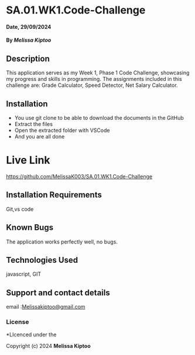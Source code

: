 # SA.01.WK1.Code-Challenge

#### Date, 29/09/2024

#### By *Melissa Kiptoo*

## Description
This application serves as my Week 1, Phase 1 Code Challenge, showcasing my progress and skills in programming. The assignments included in this challenge are: Grade Calculator, Speed Detector, Net Salary Calculator.

## Installation
* You use git clone to be able to download the documents in the GitHub
* Extract the files
* Open the extracted folder with VSCode
* And you are all done

# Live Link
https://github.com/MelissaK003/SA.01.WK1.Code-Challenge

## Installation Requirements
Git,vs code

## Known Bugs
The application works perfectly well, no bugs.

## Technologies Used
javascript, GIT

## Support and contact details
email :Melissakiptoo@gmail.com

### License
*LIcenced under the 

Copyright (c) 2024 **Melissa Kiptoo**







